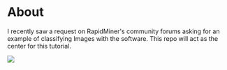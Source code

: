 # About

I recently saw a request on RapidMiner's community forums asking for an example of classifying Images with the software.  This repo will act as the center for this tutorial.


![](https://snipboard.io/RJVoqs.jpg)

